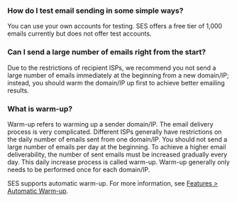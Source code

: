 [](id:que1) 
### How do I test email sending in some simple ways?
You can use your own accounts for testing. SES offers a free tier of 1,000 emails currently but does not offer test accounts.

[](id:que5) 
### Can I send a large number of emails right from the start?
Due to the restrictions of recipient ISPs, we recommend you not send a large number of emails immediately at the beginning from a new domain/IP; instead, you should warm the domain/IP up first to achieve better emailing results.

[](id:que6) 
### What is warm-up?
Warm-up refers to warming up a sender domain/IP. The email delivery process is very complicated. Different ISPs generally have restrictions on the daily number of emails sent from one domain/IP. You should not send a large number of emails per day at the beginning. To achieve a higher email deliverability, the number of sent emails must be increased gradually every day. This daily increase process is called warm-up. Warm-up generally only needs to be performed once for each domain/IP.

SES supports automatic warm-up. For more information, see [Features > Automatic Warm-up](https://intl.cloud.tencent.com/document/product/1084/43285).

